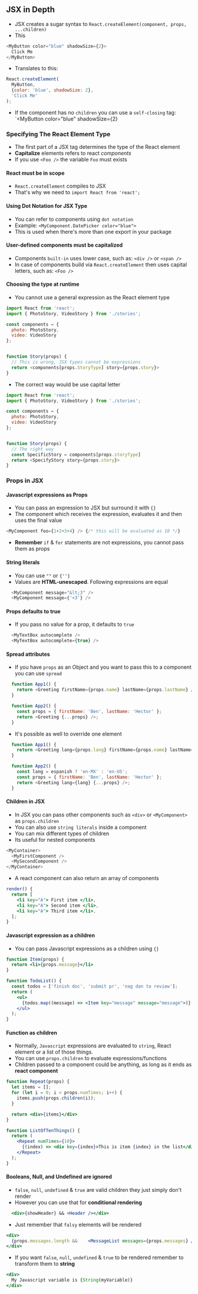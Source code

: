 ## JSX in Depth
- JSX creates a sugar syntax to `React.createElement(component, props, ...children)`
- This
```javascript
<MyButton color="blue" shadowSize={2}>
  Click Me
</MyButton>
```
- Translates to this:
```javascript
React.createElement(
  MyButton,
  {color: 'blue', shadowSize: 2},
  'Click Me'
);
```
- If the component has no `children` you can use a `self-closing` tag: `<MyButton color="blue" shadowSize={2}

### Specifying The React Element Type
- The first part of a JSX tag determines the type of the React element
- **Capitalize** elements refers to react _components_
- If you use `<Foo />` the variable `Foo` must exists

#### **React must be in scope**
- `React.createElement` compiles to JSX
- That's why we need to `import React from 'react';`

#### **Using Dot Notation for JSX Type**
- You can refer to components using `dot notation`
- Example: `<MyComponent.DatePicker color="blue">`
- This is used when there's more than one export in your package

#### **User-defined components must be capitalized**
- Components `built-in` uses lower case, such as: `<div />` or `<span />`
- In case of components build via `React.createElement` then uses capital letters, such as: `<Foo />`

#### **Choosing the type at runtime**
- You cannot use a general expression as the React element type
```javascript
import React from 'react';
import { PhotoStory, VideoStory } from './stories';

const components = {
  photo: PhotoStory,
  video: VideoStory
};


function Story(props) {
  // This is wrong, JSX types cannot be expressions
  return <components[props.StoryType] story={props.story}>
}
```
- The correct way would be use capital letter
```javascript
import React from 'react';
import { PhotoStory, VideoStory } from './stories';

const components = {
  photo: PhotoStory,
  video: VideoStory
};


function Story(props) {
  // The right way
  const SpecificStory = components[props.storyType]
  return <SpecifyStory story={props.story}>
}
```

### Props in JSX
#### **Javascript expressions as Props**
- You can pass an expression to JSX but surround it with `{}`
- The component which receives the expression, evaluates it and then uses the final value
```javascript
<MyComponent foo={1+2+3+4} /> {/* this will be evaluated as 10 */}
```
- **Remember** `if` & `for` statements are not expressions, you cannot pass them as props

#### **String literals**
- You can use `""` or `{''}`
- Values are **HTML-unescaped**. Following expressions are equal
```javascript
  <MyComponent message="&lt;3" />
  <MyComponent message={'<3'} />
```

#### **Props defaults to true**
- If you pass no value for a prop, it defaults to `true`
```javascript
  <MyTextBox autocomplete />
  <MyTextBox autocomplete={true} />
```

#### **Spread attributes**
- If you have `props` as an Object and you want to pass this to a component you can use `spread`
```javascript
  function App1() {
    return <Greeting firstName={props.name} lastName={props.lastName} />;
  }

  function App2() {
    const props = { firstName: 'Ben', lastName: 'Hector' };
    return <Greeting {...props} />;
  }
```
- It's possible as well to override one element
```javascript
  function App1() {
    return <Greeting lang={props.lang} firstName={props.name} lastName={props.lastName} />;
  }

  function App2() {
    const lang = espanish ? 'en-MX' : 'en-US';
    const props = { firstName: 'Ben', lastName: 'Hector' };
    return <Greeting lang={lang} {...props} />;
  }
```

#### **Children in JSX**
- In JSX you can pass other components such as `<div>` or `<MyComponent>` as `props.children` 
- You can also use `string literals` inside a component
- You can mix different types of children
- Its useful for nested components
```javascript
<MyContainer>
  <MyFirstComponent />
  <MySecondComponent />
</MyContainer>
```
- A react component can also return an array of components
```jsx
render() {
  return [
    <li key="A"> First item </li>,
    <li key="A"> Second item </li>,
    <li key="A"> Third item </li>,
  ];
}
```

#### **Javascript expression as a children**
- You can pass Javascript expressions as a children using `{}`
```jsx
function Item(props) {
  return <li>{props.message}</li>
}

function TodoList() {
  const todos = ['finish doc', 'submit pr', 'nag dan to review'];
  return (
    <ul>
      {todos.map((message) => <Item key="message" message="message">)}
    </ul>
  );
}
```

#### **Function as children**
- Normally, `Javascript` expressions are evaluated to `string`, React element or a list of those things.
- You can use `props.children` to evaluate expressions/functions
- Children passed to a component could be anything, as long as it ends as **react component**
```jsx
function Repeat(props) {
  let items = [];
  for (let i = 0; i < props.numTimes; i++) {
    items.push(props.children(i));
  }

  return <div>{items}</div>
}

function ListOfTenThings() {
  return (
    <Repeat numTimes={10}>
      {(index) => <div key={index}>This is item {index} in the list</div>}
    </Repeat>
  );
}
```

#### **Booleans, Null, and Undefined are ignored**
- `false`, `null`, `undefined` & `true` are valid children they just simply don't render
- However you can use that for **conditional rendering**
```jsx
  <div>{showHeader} && <Header /></div>
```
- Just remember that `falsy` elements will be rendered
```jsx
<div>
  {props.messages.length &&    <MessageList messages={props.messages} />}
</div>
```
- If you want `false`, `null`, `undefined` & `true` to be rendered remember to transform them to **string**
```jsx
<div>
  My Javascript variable is {String(myVariable)}
</div>
```